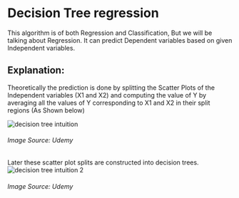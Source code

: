 # Decision Tree regression
 This algorithm is of both Regression and Classification, But we will be talking about Regression. It can predict Dependent variables based on given Independent variables.
	
## Explanation:
Theoretically the prediction is done by splitting the Scatter Plots of the Independent variables (X1 and X2) and computing the value of Y by averaging all the values of Y corresponding to X1 and X2 in their split regions (As Shown below)
 
  
![decision tree intuition](https://user-images.githubusercontent.com/24390015/34588791-fa9f7f8a-f202-11e7-9ed5-7ef608a43bbd.jpg)
###### Image Source: Udemy
  
Later these scatter plot splits are constructed into decision trees.
![decision tree intuition 2](https://user-images.githubusercontent.com/24390015/34588825-1ff55b38-f203-11e7-838a-3d1ad0d51b09.JPG)
###### Image Source: Udemy

